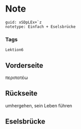 # Note
```
guid: xSDpLEx+`z
notetype: Einfach + Eselsbrücke
```

### Tags
```
Lektion6
```

## Vorderseite
περιπατέω

## Rückseite
umhergehen, sein Leben führen

## Eselsbrücke

